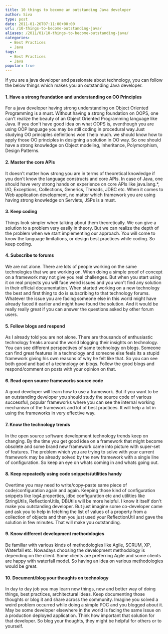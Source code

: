 ```yaml
---
title: 10 things to become an outstanding Java developer
author: Siva
type: post
date: 2011-01-26T07:11:00+00:00
url: /10-things-to-become-outstanding-java/
aliases: /2011/01/10-things-to-become-outstanding-java/
categories:
  - Best Practices
  - Java
tags:
  - Best Practices
  - Java
popular: true
---
```

If you are a java developer and passionate about technology, you can follow the below things which makes you an outstanding Java developer.

#### 1. Have a strong foundation and understanding on OO Principles
  
For a java developer having strong understanding on Object Oriented Programming is a must. Without having a strong foundation on OOPS, one can't realize the beauty of an Object Oriented Programming language like Java. If you don't have good idea on what OOPS is, eventhough you are using OOP language you may be still coding in procedural way.Just studying OO principles definitions won't help much. we should know how to apply those OO principles in designing a solution in OO way. So one should have a strong knowledge on Object modeling, Inheritance, Polymorphism, Design Patterns.

#### 2. Master the core APIs
  
It doesn't matter how strong you are in terms of theoretical knowledge if you don't know the language constructs and core APIs. In case of Java, one should have very strong hands on experience on core APIs like java.lang.*, I/O, Exceptions, Collections, Generics, Threads, JDBC etc. When it comes to Web application development, no matter which framework you are using having strong knowledge on Servlets, JSPs is a must.

#### 3. Keep coding
  
Things look simpler when talking about them theoretically. We can give a solution to a problem very easily in theory. But we can realize the depth of the problem when we start implementing our approach. You will come to know the language limitations, or design best practices while coding. So keep coding.

#### 4. Subscribe to forums
  
We are not alone. There are lots of people working on the same technologies that we are working on. When doing a simple proof of concept on a framework may not give you real challenges. But when you start using it on real projects you will face weird issues and you won't find any solution in their official documentation. When started working on a new technology the best and first thing to do is subscribing to that technology forums. Whatever the issue you are facing someone else in this world might have already faced it earlier and might have found the solution. And it would be really really great if you can answer the questions asked by other forum users.

#### 5. Follow blogs and respond
  
As I already told you are not alone. There are thousands of enthusiastic technology freaks around the world blogging their insights on technology. You can see different perspectives of same technology on blogs. Someone can find great features in a technology and someone else feels its a stupid framework giving his own reasons of why he felt like that. So you can see both good and bad of a technology on blogs. Follow the good blogs and respond/comment on posts with your opinion on that.

#### 6. Read open source frameworks source code
  
A good developer will learn how to use a framework. But if you want to be an outstanding developer you should study the source code of various successful, popular frameworks where you can see the internal working mechanism of the framework and lot of best practices. It will help a lot in using the frameworks in very effective way.

#### 7. Know the technology trends
  
In the open source software development technology trends keep on changing. By the time you get good idea on a framework that might become obsolete and some brand new framework came into picture with super-set of features. The problem which you are trying to solve with your current framework may be already solved by the new framework with a single line of configuration. So keep an eye on whats coming in and whats going out.

#### 8. Keep repeatedly using code snippets/utilities handy
  
Overtime you may need to write/copy-paste same piece of code/configuration again and again. Keeping those kind of configuration snippets like log4.properties, jdbc configuration etc and utilities like StringUtils, ReflectionUtils, DBUtils will be more helpful. I know it itself don't make you outstanding developer. But just imagine some co-developer came and ask you to help in fetching the list of values of a property from a collection of objects and then you just used your ReflectionUtil and gave the solution in few minutes. That will make you outstanding.

#### 9. Know different development methodologies
  
Be familiar with various kinds of methodologies like Agile, SCRUM, XP, Waterfall etc. Nowadays choosing the development methodology is depending on the client. Some clients are preferring Agile and some clients are happy with waterfall model. So having an idea on various methodologies would be great.

#### 10. Document/blog your thoughts on technology
  
In day to day job you may learn new things, new and better way of doing things, best practices, architectural ideas. Keep documenting those thoughts or blog it and share across the community. Imagine you solved a weird problem occurred while doing a simple POC and you blogged about it. May be some developer elsewhere in the world is facing the same issue on a production deployed application. Think how important that solution for that developer. So blog your thoughts, they might be helpful for others or to yourself.

